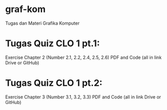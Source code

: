 # graf-kom
Tugas dan Materi Grafika Komputer

# Tugas Quiz CLO 1 pt.1:
Exercise Chapter 2 (Number 2.1, 2.2, 2.4, 2.5, 2.6)
PDF and Code (all in link Drive or GitHub)

# Tugas Quiz CLO 1 pt.2:
Exercise Chapter 3 (Number 3.1, 3.2, 3.3)
PDF and Code (all in link Drive or GitHub)
